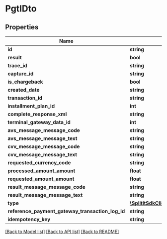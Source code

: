 # PgtlDto

## Properties
Name | Type | Description | Notes
------------ | ------------- | ------------- | -------------
**id** | **string** |  | [optional] 
**result** | **bool** |  | 
**trace_id** | **string** |  | [optional] 
**capture_id** | **string** |  | [optional] 
**is_chargeback** | **bool** |  | 
**created_date** | **string** |  | [optional] 
**transaction_id** | **string** |  | [optional] 
**installment_plan_id** | **int** |  | [optional] 
**complete_response_xml** | **string** |  | [optional] 
**terminal_gateway_data_id** | **int** |  | 
**avs_message_message_code** | **string** |  | [optional] 
**avs_message_message_text** | **string** |  | [optional] 
**cvv_message_message_code** | **string** |  | [optional] 
**cvv_message_message_text** | **string** |  | [optional] 
**requested_currency_code** | **string** |  | [optional] 
**processed_amount_amount** | **float** |  | 
**requested_amount_amount** | **float** |  | 
**result_message_message_code** | **string** |  | [optional] 
**result_message_message_text** | **string** |  | [optional] 
**type** | [**\SplititSdkClient\Model\OperationType**](OperationType.md) |  | 
**reference_payment_gateway_transaction_log_id** | **string** |  | [optional] 
**idempotency_key** | **string** |  | [optional] 

[[Back to Model list]](../README.md#documentation-for-models) [[Back to API list]](../README.md#documentation-for-api-endpoints) [[Back to README]](../README.md)


